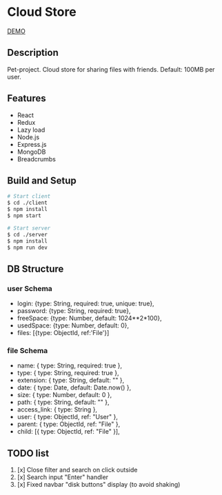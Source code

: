 # Cloud Store

[DEMO](https://disk.vskill.ru)

## Description

Pet-project.
Cloud store for sharing files with friends. 
Default: 100MB per user.

## Features

- React
- Redux
- Lazy load
- Node.js
- Express.js
- MongoDB
- Breadcrumbs

## Build and Setup

```bash
# Start client
$ cd ./client
$ npm install
$ npm start

# Start server
$ cd ./server
$ npm install
$ npm run dev
```

## DB Structure

### user Schema
- login: {type: String, required: true, unique: true},
- password: {type: String, required: true},
- freeSpace: {type: Number, default: 1024**2*100},
- usedSpace: {type: Number, default: 0},
- files: [{type: ObjectId, ref:'File'}]

### file Schema
- name: { type: String, required: true },
- type: { type: String, required: true },
- extension: { type: String, default: "" },
- date: { type: Date, default: Date.now() },
- size: { type: Number, default: 0 },
- path: { type: String, default: "" },
- access_link: { type: String },
- user: { type: ObjectId, ref: "User" },
- parent: { type: ObjectId, ref: "File" },
- child: [{ type: ObjectId, ref: "File" }],


## TODO list

1. [x] Close filter and search on click outside
2. [x] Search input "Enter" handler
3. [x] Fixed navbar "disk buttons" display (to avoid shaking)
